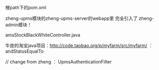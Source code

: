 根path下的pom.xml

zheng-upms模块的zheng-upms-server的webapp里 完全引入了 zheng-admin模块！





amsStockBlackWhiteController.java

牛皮的淘宝java项目：http://code.taobao.org/p/myfarm/src/myfarm/   ： andStatusEqualTo



// change from zheng  ：      UpmsAuthenticationFilter